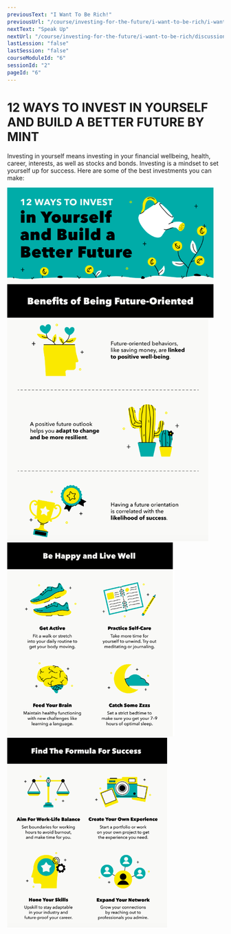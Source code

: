```yaml
---
previousText: "I Want To Be Rich!"
previousUrl: "/course/investing-for-the-future/i-want-to-be-rich/i-want-to-be-rich"
nextText: "Speak Up"
nextUrl: "/course/investing-for-the-future/i-want-to-be-rich/discussion"
lastLession: "false"
lastSession: "false"
courseModuleId: "6"
sessionId: "2"
pageId: "6"
---
```



# 12 WAYS TO INVEST IN YOURSELF AND BUILD A BETTER FUTURE BY MINT

Investing in yourself means investing in your financial wellbeing, health, career,  interests, as well as stocks and bonds. Investing is a mindset to set yourself up for success. Here are some of the best investments you can make:

<img src="./Picture1.png" />
<img src="./Picture2.png" />
<img src="./Picture3.png" />
<img src="./Picture4.png" />

